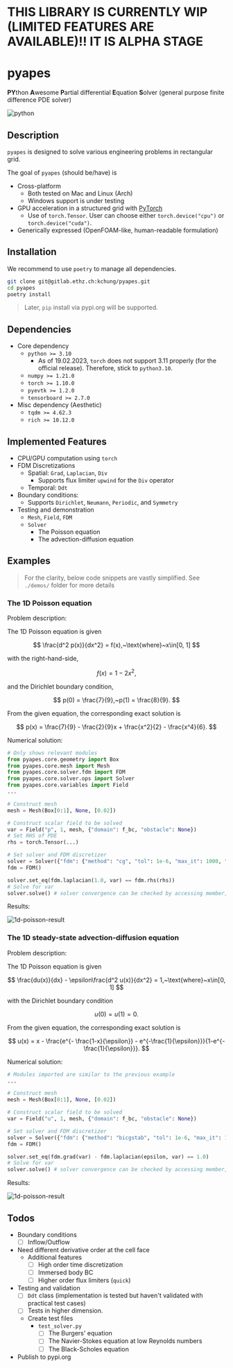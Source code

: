 
# THIS LIBRARY IS CURRENTLY WIP (LIMITED FEATURES ARE AVAILABLE)!! IT IS ALPHA STAGE

# pyapes

**PY**thon **A**wesome **P**artial differential **E**quation **S**olver (general purpose finite difference PDE solver)

![python](http://ForTheBadge.com/images/badges/made-with-python.svg)

## Description

`pyapes` is designed to solve various engineering problems in rectangular grid.

The goal of `pyapes` (should be/have) is

- Cross-platform
  - Both tested on Mac and Linux (Arch)
  - Windows support is under testing
- GPU acceleration in a structured grid with [PyTorch](https://pytorch.org)
  - Use of `torch.Tensor`. User can choose either `torch.device("cpu")` or `torch.device("cuda")`.
- Generically expressed (OpenFOAM-like, human-readable formulation)

## Installation

We recommend to use `poetry` to manage all dependencies.

```bash
git clone git@gitlab.ethz.ch:kchung/pyapes.git
cd pyapes
poetry install
```

> Later, `pip` install via pypi.org will be supported.

## Dependencies

- Core dependency
  - `python >= 3.10`
    - As of 19.02.2023, `torch` does not support 3.11 properly (for the official release). Therefore, stick to `python3.10`.
  - `numpy >= 1.21.0`
  - `torch >= 1.10.0`
  - `pyevtk >= 1.2.0`
  - `tensorboard >= 2.7.0`
- Misc dependency (Aesthetic)
  - `tqdm >= 4.62.3`
  - `rich >= 10.12.0`

## Implemented Features

- CPU/GPU computation using `torch`
- FDM Discretizations
  - Spatial: `Grad`, `Laplacian`, `Div`
    - Supports flux limiter `upwind` for the `Div` operator
  - Temporal: `Ddt`
- Boundary conditions:
  - Supports `Dirichlet`, `Neumann`, `Periodic`, and `Symmetry`
- Testing and demonstration
  - `Mesh`, `Field`, `FDM`
  - `Solver`
    - The Poisson equation
    - The advection-diffusion equation

## Examples

> For the clarity, below code snippets are vastly simplified. See `./demos/` folder for more details

### The 1D Poisson equation

Problem description:

The 1D Poisson equation is given

$$
\frac{d^2 p(x)}{dx^2} = f(x),~\text{where}~x\in[0, 1]
$$

with the right-hand-side,

$$
f(x) = 1 - 2 x^2,
$$

and the Dirichlet boundary condition,

$$
p(0) = \frac{7}{9},~p(1) = \frac{8}{9}.
$$

From the given equation, the corresponding exact solution is

$$
p(x) = \frac{7}{9} - \frac{2}{9}x + \frac{x^2}{2} - \frac{x^4}{6}.
$$

Numerical solution:

```python
# Only shows relevant modules
from pyapes.core.geometry import Box
from pyapes.core.mesh import Mesh
from pyapes.core.solver.fdm import FDM
from pyapes.core.solver.ops import Solver
from pyapes.core.variables import Field
...

# Construct mesh
mesh = Mesh(Box[0:1], None, [0.02])

# Construct scalar field to be solved
var = Field("p", 1, mesh, {"domain": f_bc, "obstacle": None})
# Set RHS of PDE
rhs = torch.Tensor(...)

# Set solver and FDM discretizer
solver = Solver({"fdm": {"method": "cg", "tol": 1e-6, "max_it": 1000, "report" True}})
fdm = FDM()

solver.set_eq(fdm.laplacian(1.0, var) == fdm.rhs(rhs))
# Solve for var
solver.solve() # solver convergence can be checked by accessing member, `solver.report`
```

Results:

![1d-poisson-result](./assets/demo_figs/poisson_1d.png)

### The 1D steady-state advection-diffusion equation

Problem description:

The 1D Poisson equation is given

$$
\frac{du(x)}{dx} - \epsilon\frac{d^2 u(x)}{dx^2} = 1,~\text{where}~x\in[0, 1]
$$

with the Dirichlet boundary condition

$$
u(0) = u(1) = 0.
$$

From the given equation, the corresponding exact solution is

$$
u(x) = x - \frac{e^{- \frac{1-x}{\epsilon}} - e^{-\frac{1}{\epsilon}}}{1-e^{-\frac{1}{\epsilon}}}.
$$

Numerical solution:

```python
# Modules imported are similar to the previous example
...

# Construct mesh
mesh = Mesh(Box[0:1], None, [0.02])

# Construct scalar field to be solved
var = Field("u", 1, mesh, {"domain": f_bc, "obstacle": None})

# Set solver and FDM discretizer
solver = Solver({"fdm": {"method": "bicgstab", "tol": 1e-6, "max_it": 1000, "report" True}})
fdm = FDM()

solver.set_eq(fdm.grad(var) - fdm.laplacian(epsilon, var) == 1.0)
# Solve for var
solver.solve() # solver convergence can be checked by accessing member, `solver.report`
```

Results:

![1d-poisson-result](./assets/demo_figs/advection_diffusion_1d.png)

## Todos

- Boundary conditions
  - [ ] Inflow/Outflow
- Need different derivative order at the cell face
  - Additional features
    - [ ] High order time discretization
    - [ ] Immersed body BC
    - [ ] Higher order flux limiters (`quick`)
- Testing and validation
  - [ ] `Ddt` class (implementation is tested but haven't validated with practical test cases)
  - [ ] Tests in higher dimension.
  - Create test files
    - `test_solver.py`
      - [ ] The Burgers' equation
      - [ ] The Navier-Stokes equation at low Reynolds numbers
      - [ ] The Black-Scholes equation
- Publish to pypi.org

